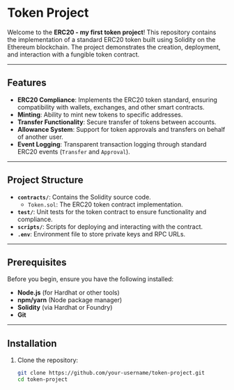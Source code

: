 # Token Project

Welcome to the **ERC20 - my first token project**! This repository contains the implementation of a standard ERC20 token built using Solidity on the Ethereum blockchain. The project demonstrates the creation, deployment, and interaction with a fungible token contract.

---

## Features

- **ERC20 Compliance**: Implements the ERC20 token standard, ensuring compatibility with wallets, exchanges, and other smart contracts.
- **Minting**: Ability to mint new tokens to specific addresses.
- **Transfer Functionality**: Secure transfer of tokens between accounts.
- **Allowance System**: Support for token approvals and transfers on behalf of another user.
- **Event Logging**: Transparent transaction logging through standard ERC20 events (`Transfer` and `Approval`).

---

## Project Structure

- **`contracts/`**: Contains the Solidity source code.
  - `Token.sol`: The ERC20 token contract implementation.
- **`test/`**: Unit tests for the token contract to ensure functionality and compliance.
- **`scripts/`**: Scripts for deploying and interacting with the contract.
- **`.env`**: Environment file to store private keys and RPC URLs.

---

## Prerequisites

Before you begin, ensure you have the following installed:

- **Node.js** (for Hardhat or other tools)
- **npm/yarn** (Node package manager)
- **Solidity** (via Hardhat or Foundry)
- **Git**

---

## Installation

1. Clone the repository:
   ```bash
   git clone https://github.com/your-username/token-project.git
   cd token-project